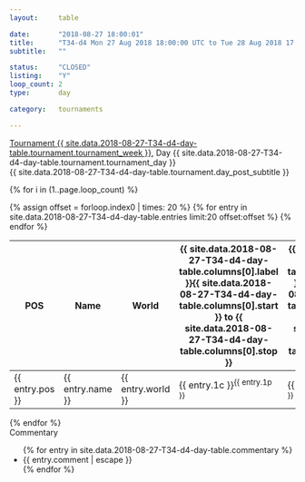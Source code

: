 ```yaml
---
layout: 	table

date: 		"2018-08-27 18:00:01"
title: 		"T34-d4 Mon 27 Aug 2018 18:00:00 UTC to Tue 28 Aug 2018 17:59:59 UTC"
subtitle: 	""

status:     "CLOSED"
listing:    "Y"
loop_count: 2
type:       day

category: 	tournaments

---
```

<div class="table_header">
    <span class="table_title">
        <a href="{{ site.data.2018-08-27-T34-d4-day-table.tournament.week_results_table_url }}">
        Tournament {{ site.data.2018-08-27-T34-d4-day-table.tournament.tournament_week }}</a>, Day {{ site.data.2018-08-27-T34-d4-day-table.tournament.tournament_day }}
    </span><br>
    <span class="table_subtitle">
        {{ site.data.2018-08-27-T34-d4-day-table.tournament.day_post_subtitle }}
    </span>  
</div>

{% for i in (1..page.loop_count) %}
<br>
<table class="day_table">
  <colgroup>
    <col style="width:18px">
    <col style="width:55px">
    <col style="width:55px">
    <col style="width:12px">
    <col style="width:12px">
    <col style="width:12px">
    <col style="width:12px">
    <col style="width:12px">
    <col style="width:12px">
    <col style="width:12px">
    <col style="width:12px">
    <col style="width:12px">
    <col style="width:12px">
    <col style="width:12px">
    <col style="width:12px">
    <col style="width:12px">
    <col style="width:12px">
    <col style="width:12px">
    <col style="width:12px">
    <col style="width:12px">
    <col style="width:12px">
    <col style="width:12px">
    <col style="width:12px">
    <col style="width:12px">
    <col style="width:12px">
    <col style="width:12px">
    <col style="width:12px">
    <col style="width:18px">
  </colgroup>  
  <thead>
    <tr>
        <th>POS</th>
        <th class="AlignLeft">Name</th>
        <th class="AlignLeft">World</th>
        <th><a class="hideDisplay">{{ site.data.2018-08-27-T34-d4-day-table.columns[0].label }}<span class="showDisplayOnHover">{{ site.data.2018-08-27-T34-d4-day-table.columns[0].start }} to {{ site.data.2018-08-27-T34-d4-day-table.columns[0].stop }}</span></a></th>
        <th><a class="hideDisplay">{{ site.data.2018-08-27-T34-d4-day-table.columns[1].label }}<span class="showDisplayOnHover">{{ site.data.2018-08-27-T34-d4-day-table.columns[1].start }} to {{ site.data.2018-08-27-T34-d4-day-table.columns[1].stop }}</span></a></th>
        <th><a class="hideDisplay">{{ site.data.2018-08-27-T34-d4-day-table.columns[2].label }}<span class="showDisplayOnHover">{{ site.data.2018-08-27-T34-d4-day-table.columns[2].start }} to {{ site.data.2018-08-27-T34-d4-day-table.columns[2].stop }}</span></a></th>
        <th><a class="hideDisplay">{{ site.data.2018-08-27-T34-d4-day-table.columns[3].label }}<span class="showDisplayOnHover">{{ site.data.2018-08-27-T34-d4-day-table.columns[3].start }} to {{ site.data.2018-08-27-T34-d4-day-table.columns[3].stop }}</span></a></th>
        <th><a class="hideDisplay">{{ site.data.2018-08-27-T34-d4-day-table.columns[4].label }}<span class="showDisplayOnHover">{{ site.data.2018-08-27-T34-d4-day-table.columns[4].start }} to {{ site.data.2018-08-27-T34-d4-day-table.columns[4].stop }}</span></a></th>
        <th><a class="hideDisplay">{{ site.data.2018-08-27-T34-d4-day-table.columns[5].label }}<span class="showDisplayOnHover">{{ site.data.2018-08-27-T34-d4-day-table.columns[5].start }} to {{ site.data.2018-08-27-T34-d4-day-table.columns[5].stop }}</span></a></th>
        <th><a class="hideDisplay">{{ site.data.2018-08-27-T34-d4-day-table.columns[6].label }}<span class="showDisplayOnHover">{{ site.data.2018-08-27-T34-d4-day-table.columns[6].start }} to {{ site.data.2018-08-27-T34-d4-day-table.columns[6].stop }}</span></a></th>
        <th><a class="hideDisplay">{{ site.data.2018-08-27-T34-d4-day-table.columns[7].label }}<span class="showDisplayOnHover">{{ site.data.2018-08-27-T34-d4-day-table.columns[7].start }} to {{ site.data.2018-08-27-T34-d4-day-table.columns[7].stop }}</span></a></th>
        <th><a class="hideDisplay">{{ site.data.2018-08-27-T34-d4-day-table.columns[8].label }}<span class="showDisplayOnHover">{{ site.data.2018-08-27-T34-d4-day-table.columns[8].start }} to {{ site.data.2018-08-27-T34-d4-day-table.columns[8].stop }}</span></a></th>
        <th><a class="hideDisplay">{{ site.data.2018-08-27-T34-d4-day-table.columns[9].label }}<span class="showDisplayOnHover">{{ site.data.2018-08-27-T34-d4-day-table.columns[9].start }} to {{ site.data.2018-08-27-T34-d4-day-table.columns[9].stop }}</span></a></th>
        <th><a class="hideDisplay">{{ site.data.2018-08-27-T34-d4-day-table.columns[10].label }}<span class="showDisplayOnHover">{{ site.data.2018-08-27-T34-d4-day-table.columns[10].start }} to {{ site.data.2018-08-27-T34-d4-day-table.columns[10].stop }}</span></a></th>
        <th><a class="hideDisplay">{{ site.data.2018-08-27-T34-d4-day-table.columns[11].label }}<span class="showDisplayOnHover">{{ site.data.2018-08-27-T34-d4-day-table.columns[11].start }} to {{ site.data.2018-08-27-T34-d4-day-table.columns[11].stop }}</span></a></th>
        <th><a class="hideDisplay">{{ site.data.2018-08-27-T34-d4-day-table.columns[12].label }}<span class="showDisplayOnHover">{{ site.data.2018-08-27-T34-d4-day-table.columns[12].start }} to {{ site.data.2018-08-27-T34-d4-day-table.columns[12].stop }}</span></a></th>
        <th><a class="hideDisplay">{{ site.data.2018-08-27-T34-d4-day-table.columns[13].label }}<span class="showDisplayOnHover">{{ site.data.2018-08-27-T34-d4-day-table.columns[13].start }} to {{ site.data.2018-08-27-T34-d4-day-table.columns[13].stop }}</span></a></th>
        <th><a class="hideDisplay">{{ site.data.2018-08-27-T34-d4-day-table.columns[14].label }}<span class="showDisplayOnHover">{{ site.data.2018-08-27-T34-d4-day-table.columns[14].start }} to {{ site.data.2018-08-27-T34-d4-day-table.columns[14].stop }}</span></a></th>
        <th><a class="hideDisplay">{{ site.data.2018-08-27-T34-d4-day-table.columns[15].label }}<span class="showDisplayOnHover">{{ site.data.2018-08-27-T34-d4-day-table.columns[15].start }} to {{ site.data.2018-08-27-T34-d4-day-table.columns[15].stop }}</span></a></th>
        <th><a class="hideDisplay">{{ site.data.2018-08-27-T34-d4-day-table.columns[16].label }}<span class="showDisplayOnHover">{{ site.data.2018-08-27-T34-d4-day-table.columns[16].start }} to {{ site.data.2018-08-27-T34-d4-day-table.columns[16].stop }}</span></a></th>
        <th><a class="hideDisplay">{{ site.data.2018-08-27-T34-d4-day-table.columns[17].label }}<span class="showDisplayOnHover">{{ site.data.2018-08-27-T34-d4-day-table.columns[17].start }} to {{ site.data.2018-08-27-T34-d4-day-table.columns[17].stop }}</span></a></th>
        <th><a class="hideDisplay">{{ site.data.2018-08-27-T34-d4-day-table.columns[18].label }}<span class="showDisplayOnHover">{{ site.data.2018-08-27-T34-d4-day-table.columns[18].start }} to {{ site.data.2018-08-27-T34-d4-day-table.columns[18].stop }}</span></a></th>
        <th><a class="hideDisplay">{{ site.data.2018-08-27-T34-d4-day-table.columns[19].label }}<span class="showDisplayOnHover">{{ site.data.2018-08-27-T34-d4-day-table.columns[19].start }} to {{ site.data.2018-08-27-T34-d4-day-table.columns[19].stop }}</span></a></th>
        <th><a class="hideDisplay">{{ site.data.2018-08-27-T34-d4-day-table.columns[20].label }}<span class="showDisplayOnHover">{{ site.data.2018-08-27-T34-d4-day-table.columns[20].start }} to {{ site.data.2018-08-27-T34-d4-day-table.columns[20].stop }}</span></a></th>
        <th><a class="hideDisplay">{{ site.data.2018-08-27-T34-d4-day-table.columns[21].label }}<span class="showDisplayOnHover">{{ site.data.2018-08-27-T34-d4-day-table.columns[21].start }} to {{ site.data.2018-08-27-T34-d4-day-table.columns[21].stop }}</span></a></th>
        <th><a class="hideDisplay">{{ site.data.2018-08-27-T34-d4-day-table.columns[22].label }}<span class="showDisplayOnHover">{{ site.data.2018-08-27-T34-d4-day-table.columns[22].start }} to {{ site.data.2018-08-27-T34-d4-day-table.columns[22].stop }}</span></a></th>
        <th><a class="hideDisplay">{{ site.data.2018-08-27-T34-d4-day-table.columns[23].label }}<span class="showDisplayOnHover">{{ site.data.2018-08-27-T34-d4-day-table.columns[23].start }} to {{ site.data.2018-08-27-T34-d4-day-table.columns[23].stop }}</span></a></th>
        <th>Total</th>
    </tr>
  </thead>
  {% assign offset = forloop.index0 | times: 20 %}
<tbody>
{% for entry in site.data.2018-08-27-T34-d4-day-table.entries limit:20 offset:offset %}
  <tr>
    <td class="pl{{ entry.pos }}">{{ entry.pos }}</td>
    <td class="AlignLeft">{{ entry.name }}</td>
    <td class="AlignLeft">{{ entry.world }}</td>
    <td class="pl{{ entry.1p }}">{{ entry.1c }}<sup>{{ entry.1p }}</sup></td>
    <td class="pl{{ entry.2p }}">{{ entry.2c }}<sup>{{ entry.2p }}</sup></td>
    <td class="pl{{ entry.3p }}">{{ entry.3c }}<sup>{{ entry.3p }}</sup></td>
    <td class="pl{{ entry.4p }}">{{ entry.4c }}<sup>{{ entry.4p }}</sup></td>
    <td class="pl{{ entry.5p }}">{{ entry.5c }}<sup>{{ entry.5p }}</sup></td>
    <td class="pl{{ entry.6p }}">{{ entry.6c }}<sup>{{ entry.6p }}</sup></td>
    <td class="pl{{ entry.7p }}">{{ entry.7c }}<sup>{{ entry.7p }}</sup></td>
    <td class="pl{{ entry.8p }}">{{ entry.8c }}<sup>{{ entry.8p }}</sup></td>
    <td class="pl{{ entry.9p }}">{{ entry.9c }}<sup>{{ entry.9p }}</sup></td>
    <td class="pl{{ entry.10p }}">{{ entry.10c }}<sup>{{ entry.10p }}</sup></td>
    <td class="pl{{ entry.11p }}">{{ entry.11c }}<sup>{{ entry.11p }}</sup></td>
    <td class="pl{{ entry.12p }}">{{ entry.12c }}<sup>{{ entry.12p }}</sup></td>
    <td class="pl{{ entry.13p }}">{{ entry.13c }}<sup>{{ entry.13p }}</sup></td>
    <td class="pl{{ entry.14p }}">{{ entry.14c }}<sup>{{ entry.14p }}</sup></td>
    <td class="pl{{ entry.15p }}">{{ entry.15c }}<sup>{{ entry.15p }}</sup></td>
    <td class="pl{{ entry.16p }}">{{ entry.16c }}<sup>{{ entry.16p }}</sup></td>
    <td class="pl{{ entry.17p }}">{{ entry.17c }}<sup>{{ entry.17p }}</sup></td>
    <td class="pl{{ entry.18p }}">{{ entry.18c }}<sup>{{ entry.18p }}</sup></td>
    <td class="pl{{ entry.19p }}">{{ entry.19c }}<sup>{{ entry.19p }}</sup></td>
    <td class="pl{{ entry.20p }}">{{ entry.20c }}<sup>{{ entry.20p }}</sup></td>
    <td class="pl{{ entry.21p }}">{{ entry.21c }}<sup>{{ entry.21p }}</sup></td>
    <td class="pl{{ entry.22p }}">{{ entry.22c }}<sup>{{ entry.22p }}</sup></td>
    <td class="pl{{ entry.23p }}">{{ entry.23c }}<sup>{{ entry.23p }}</sup></td>
    <td class="pl{{ entry.24p }}">{{ entry.24c }}<sup>{{ entry.24p }}</sup></td>
    <td>{{ entry.total }}</td>
  </tr>
{% endfor %}  
</tbody>
</table>
<div class="leaderboard"></div>
{% endfor %}

<div class="commentary">
  <span class="commentary_title">Commentary</span>
  <ul>
    {% for entry in site.data.2018-08-27-T34-d4-day-table.commentary %}
    <li class="commentary_list">{{ entry.comment | escape }}</li>
    {% endfor %}
  </ul>
</div>



